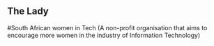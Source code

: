 ## The Lady
#South African women in Tech
(A non-profit organisation that aims to encourage more women in the industry of Information Technology)
